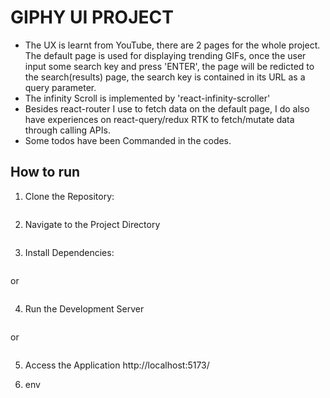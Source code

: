 # GIPHY UI PROJECT

- The UX is learnt from YouTube, there are 2 pages for the whole project. The default page is used for displaying trending GIFs, once the user input some search key and press 'ENTER', the page will be redicted to the search(results) page, the search key is contained in its URL as a query parameter.
- The infinity Scroll is implemented by 'react-infinity-scroller'
- Besides react-router I use to fetch data on the default page, I do also have experiences on react-query/redux RTK to fetch/mutate data through calling APIs.
- Some todos have been Commanded in the codes.

## How to run

1. Clone the Repository:

```git clone https://github.com/sunyang-629/Giphy-UI-project.git

```

2. Navigate to the Project Directory

```cd giphy-ui-project

```

3. Install Dependencies:

```npm install

```

or

```yarn

```

4. Run the Development Server

```npm run dev

```

or

```yarn dev

```

5. Access the Application
   http://localhost:5173/

6. env
